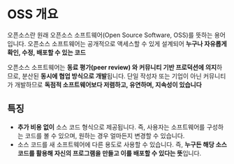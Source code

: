 # OSS 개요


오픈소스란 원래 오픈소스 소프트웨어(Open Source Software, OSS)를 뜻하는 용어입니다. 
오픈소스 소프트웨어는 공개적으로 액세스할 수 있게 설계되어 **누구나 자유롭게 확인, 수정, 배포할 수 있는 코드**

오픈소스 소프트웨어는 **동료 평가(peer review) 와 커뮤니티 기반 프로덕션에 의지**하므로, 분산된 **동시에 협업 방식으로 개발**됩니다. 
단일 작성자 또는 기업이 아닌 커뮤니티가 개발하므로 **독점적 소프트웨어보다 저렴하고, 유연하며, 지속성이 있습니다**

## 특징

   - **추가 비용 없이** 소스 코드 형식으로 제공됩니다. 즉, 사용자는 소프트웨어를 구성하는 코드를 볼 수 있으며, 원하는 경우 얼마든지 변경할 수 있습니다.
   - 소스 코드를 새 소프트웨어에 다른 용도로 사용할 수 있습니다. 즉, **누구든 해당 소스 코드를 활용해 자신의 프로그램을 만들고 이를 배포할 수 있다는 뜻**입니다.




